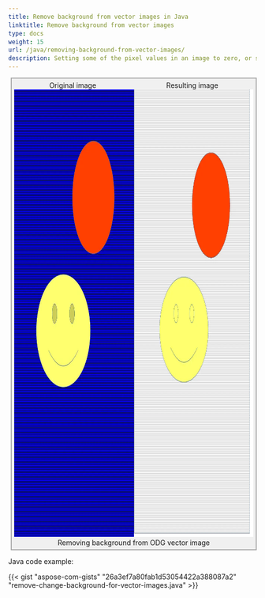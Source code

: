 ```yaml
---
title: Remove background from vector images in Java
linktitle: Remove background from vector images
type: docs
weight: 15
url: /java/removing-background-from-vector-images/
description: Setting some of the pixel values in an image to zero, or some other “background” value is known as Masking. Java Image Processing Library supports the following types of masking.
---
```



<style>
   .frame {
    border: 2px solid darkgray;
    padding: 5px;
    margin: 10px 0 5px 5px;
    background: #f0f0f0;
    align-items: center;
   }
   .container {
    display: flex;
    flex-direction: row;
    align-items: center;
    justify-content: space-around;
   }
    .frame figcaption {
    margin: 0 auto;
    display: flex;
    flex-direction: row;
    justify-content: center;
   }
</style>

<figure class="frame">
<div class="container">
    <div>
        <figcaption>Original image</figcaption>
    </div>
    <div>
        <figcaption>Resulting image</figcaption>
    </div>
</div>
<div class="container">
    <div>
        <img src="./hatch-with-background.odg.webp" alt="Vector ODG image with background" width="640" height="905"/>
    </div>
    <div>
        <img src="./hatch-removed-background.odg.webp" alt="Removed background from ODG vector image" width="640" height="905"/>
    </div>
</div>
<figcaption>Removing background from ODG vector image</figcaption>
</figure>

Java code example:

{{< gist "aspose-com-gists" "26a3ef7a80fab1d53054422a388087a2" "remove-change-background-for-vector-images.java" >}}
